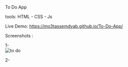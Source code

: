 
To Do App

tools: HTML - CSS - Js

Live Demo: https://mo3tassemdyab.github.io/To-Do-App/

Screenshots :


 1-  
![to do](https://github.com/user-attachments/assets/9644ed6c-5763-4071-b1de-93181a7d7df7)


2- 
